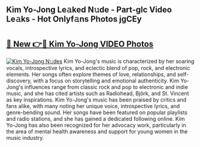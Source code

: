 ## Kim Yo-Jong Le𝚊ked N𝚞de - Part-glc Video Le𝚊ks - Hot Onlyf𝚊ns Photos jgCEy

# <h2><a href="http://ac19240.deff.icu/?id=Kim+Yo-Jong">🔗 New 👉🔴 Kim Yo-Jong VIDEO Photos</a></h2>

[![Kim Yo-Jong N𝚞des](https://i.imgur.com/rIISA9y.gif)](http://ac19240.deff.icu/?id=Kim+Yo-Jong)
Kim Yo-Jong's music is characterized by her soaring vocals, introspective lyrics, and eclectic blend of pop, rock, and electronic elements. Her songs often explore themes of love, relationships, and self-discovery, with a focus on storytelling and emotional authenticity. Kim Yo-Jong's influences range from classic rock and pop to electronic and indie music, and she has cited artists such as Radiohead, Björk, and St. Vincent as key inspirations. Kim Yo-Jong's music has been praised by critics and fans alike, with many noting her unique voice, introspective lyrics, and genre-bending sound. Her songs have been featured on popular playlists and radio stations, and she has gained a dedicated following online. Kim Yo-Jong has also been recognized for her advocacy work, particularly in the area of mental health awareness and support for young women in the music industry.
